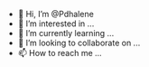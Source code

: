 - 👋 Hi, I’m @Pdhalene
- 👀 I’m interested in ...
- 🌱 I’m currently learning ...
- 💞️ I’m looking to collaborate on ...
- 📫 How to reach me ...

<!---
Pdhalene/Pdhalene is a ✨ special ✨ repository because its `README.md` (this file) appears on your GitHub profile.
You can click the Preview link to take a look at your changes.
--->
